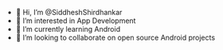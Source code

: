 - 👋 Hi, I’m @SiddheshShirdhankar
- 👀 I’m interested in App Development
- 🌱 I’m currently learning Android
- 💞️ I’m looking to collaborate on open source Android projects

<!---
SiddheshShirdhankar/SiddheshShirdhankar is a ✨ special ✨ repository because its `README.md` (this file) appears on your GitHub profile.
You can click the Preview link to take a look at your changes.
--->
